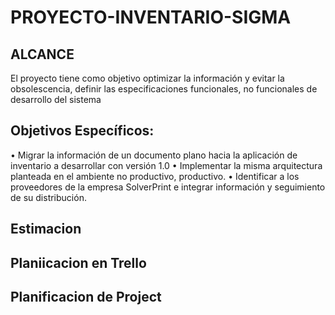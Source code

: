 # PROYECTO-INVENTARIO-SIGMA
## ALCANCE
  El proyecto tiene como objetivo optimizar la información y evitar la obsolescencia, definir las especificaciones funcionales, no funcionales de desarrollo del sistema 
## Objetivos Específicos:
•	Migrar la información de un documento plano hacia la aplicación de inventario a desarrollar con versión 1.0
•	Implementar la misma arquitectura planteada en el ambiente no productivo, productivo.
•	Identificar a los proveedores de la empresa SolverPrint e integrar información y seguimiento de su distribución.
## Estimacion
## Planiicacion en Trello
## Planificacion de Project



